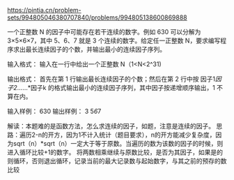 https://pintia.cn/problem-sets/994805046380707840/problems/994805138600869888

一个正整数 N 的因子中可能存在若干连续的数字。例如 630 可以分解为 3×5×6×7，其中 5、6、7 就是 3 个连续的数字。给定任一正整数 N，要求编写程序求出最长连续因子的个数，并输出最小的连续因子序列。

输入格式：
输入在一行中给出一个正整数 N（1<N<2^31)

输出格式：
首先在第 1 行输出最长连续因子的个数；然后在第 2 行中按 因子1*因子2*……*因子k 的格式输出最小的连续因子序列，其中因子按递增顺序输出，1 不算在内。

输入样例：
630
输出样例：
3
5*6*7

解读：本题难的是函数方法，怎么求连续的因子，如题，注意是连续的因子。
思路：遍历2-n的开方，因为1不计入统计（题目要求），n的开方能减少复杂度，因为sqrt（n）*sqrt（n）一定大于等于原数。当遍历的数为该数的因子的时候，则进入循环比较+1的数字。
将两数相乘继续与原数比较，是否为其因子，如果是的则循环，否则退出循环，记录当前的最大记录数与起始数字，与其之前的预存的数比较
